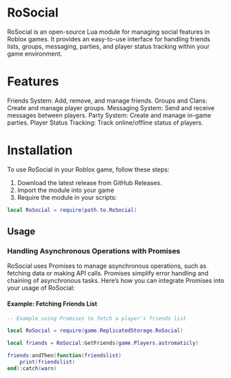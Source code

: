 # RoSocial

RoSocial is an open-source Lua module for managing social features in Roblox games. It provides an easy-to-use interface for handling friends lists, groups, messaging, parties, and player status tracking within your game environment.

# Features
Friends System: Add, remove, and manage friends.
Groups and Clans: Create and manage player groups.
Messaging System: Send and receive messages between players.
Party System: Create and manage in-game parties.
Player Status Tracking: Track online/offline status of players.

# Installation
To use RoSocial in your Roblox game, follow these steps:
1. Download the latest release from GitHub Releases.
2. Import the module into your game
3. Require the module in your scripts:

```lua
local RoSocial = require(path.to.RoSocial)
```

## Usage

### Handling Asynchronous Operations with Promises

RoSocial uses Promises to manage asynchronous operations, such as fetching data or making API calls. Promises simplify error handling and chaining of asynchronous tasks. Here’s how you can integrate Promises into your usage of RoSocial:

#### Example: Fetching Friends List

```lua
-- Example using Promises to fetch a player's friends list

local RoSocial = require(game.ReplicatedStorage.RoSocial)

local friends = RoSocial:GetFriends(game.Players.astromaticly)

friends:andThen(function(friendslist)
	print(friendslist)
end):catch(warn)
```
